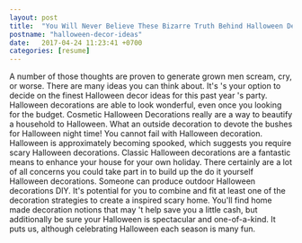 ```yaml
---
layout: post
title:  "You Will Never Believe These Bizarre Truth Behind Halloween Decor Ideas"
postname: "halloween-decor-ideas"
date:   2017-04-24 11:23:41 +0700
categories: [resume]
---
```

A number of those thoughts are proven to generate grown men scream, cry, or worse. There are many ideas you can think about. It's 's your option to decide on the finest Halloween decor ideas for this past year 's party. Halloween decorations are able to look wonderful, even once you looking for the budget. Cosmetic Halloween Decorations really are a way to beautify a household to Halloween. What an outside decoration to devote the bushes for Halloween night time! You cannot fail with Halloween decoration. Halloween is approximately becoming spooked, which suggests you require scary Halloween decorations. Classic Halloween decorations are a fantastic means to enhance your house for your own holiday. There certainly are a lot of all concerns you could take part in to build up the do it yourself Halloween decorations. Someone can produce outdoor Halloween decorations DIY. It's potential for you to combine and fit at least one of the decoration strategies to create a inspired scary home. You'll find home made decoration notions that may 't help save you a little cash, but additionally be sure your Halloween is spectacular and one-of-a-kind. It puts us, although celebrating Halloween each season is many fun.
